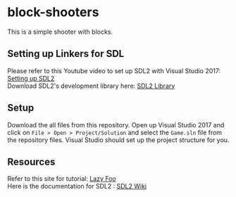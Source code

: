 # block-shooters
This is a simple shooter with blocks.

## Setting up Linkers for SDL
Please refer to this Youtube video to set up SDL2 with Visual Studio 2017: [Setting up SDL2](https://www.youtube.com/watch?v=Sfn7yOiwJLw)    
Download SDL2's development library here: [SDL2 Library](https://www.libsdl.org/download-2.0.php)

## Setup
Download the all files from this repository. Open up Visual Studio 2017 and click on `File > Open > Project/Solution` and select the `Game.sln` file from the repository files. Visual Studio should set up the project structure for you.

## Resources
Refer to this site for tutorial: [Lazy Foo](http://lazyfoo.net/tutorials/SDL/index.php)     
Here is the documentation for SDL2 : [SDL2 Wiki](https://wiki.libsdl.org/FrontPage)
